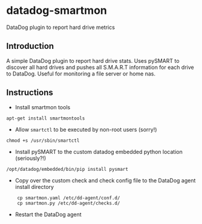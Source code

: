 # datadog-smartmon
DataDog plugin to report hard drive metrics

## Introduction

A simple DataDog plugin to report hard drive stats. Uses pySMART to discover all hard drives and pushes all S.M.A.R.T information for each drive to DataDog. Useful for monitoring a file server or home nas.

## Instructions

* Install smartmon tools
```
apt-get install smartmontools
```

* Allow `smartctl` to be executed by non-root users (sorry!)
```
chmod +s /usr/sbin/smartctl
```

* Install pySMART to the custom datadog embedded python location (seriously?!)
```
/opt/datadog/embedded/bin/pip install pysmart
```
   
* Copy over the custom check and check config file to the DataDog agent install directory   
```
    cp smartmon.yaml /etc/dd-agent/conf.d/
    cp smartmon.py /etc/dd-agent/checks.d/
```

* Restart the DataDog agent
